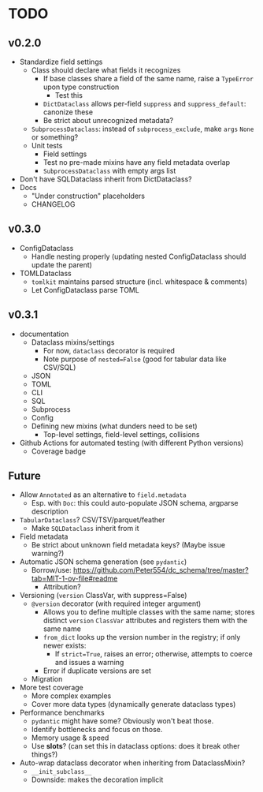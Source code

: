 # TODO

## v0.2.0

- Standardize field settings
  - Class should declare what fields it recognizes
    - If base classes share a field of the same name, raise a `TypeError` upon type construction
      - Test this
    - `DictDataclass` allows per-field `suppress` and `suppress_default`: canonize these
    - Be strict about unrecognized metadata?
  - `SubprocessDataclass`: instead of `subprocess_exclude`, make `args` `None` or something?
  - Unit tests
    - Field settings
    - Test no pre-made mixins have any field metadata overlap
    - `SubprocessDataclass` with empty args list
- Don't have SQLDataclass inherit from DictDataclass?
- Docs
  - "Under construction" placeholders
  - CHANGELOG

## v0.3.0

- ConfigDataclass
  - Handle nesting properly (updating nested ConfigDataclass should update the parent)
- TOMLDataclass
  - `tomlkit` maintains parsed structure (incl. whitespace & comments)
  - Let ConfigDataclass parse TOML

## v0.3.1

- documentation
  - Dataclass mixins/settings
    - For now, `dataclass` decorator is required
    - Note purpose of `nested=False` (good for tabular data like CSV/SQL)
  - JSON
  - TOML
  - CLI
  - SQL
  - Subprocess
  - Config
  - Defining new mixins (what dunders need to be set)
    - Top-level settings, field-level settings, collisions
- Github Actions for automated testing (with different Python versions)
  - Coverage badge

## Future

- Allow `Annotated` as an alternative to `field.metadata`
  - Esp. with `Doc`: this could auto-populate JSON schema, argparse description
- `TabularDataclass`? CSV/TSV/parquet/feather
  - Make `SQLDataclass` inherit from it
- Field metadata
  - Be strict about unknown field metadata keys? (Maybe issue warning?)
- Automatic JSON schema generation (see `pydantic`)
  - Borrow/use: https://github.com/Peter554/dc_schema/tree/master?tab=MIT-1-ov-file#readme
    - Attribution?
- Versioning (`version` ClassVar, with suppress=False)
  - `@version` decorator (with required integer argument)
    - Allows you to define multiple classes with the same name; stores distinct `version` `ClassVar` attributes and registers them with the same name
    - `from_dict` looks up the version number in the registry; if only newer exists:
      - If `strict=True`, raises an error; otherwise, attempts to coerce and issues a warning
    - Error if duplicate versions are set
  - Migration
- More test coverage
  - More complex examples
  - Cover more data types (dynamically generate dataclass types)
- Performance benchmarks
  - `pydantic` might have some? Obviously won't beat those.
  - Identify bottlenecks and focus on those.
  - Memory usage & speed
  - Use __slots__? (can set this in dataclass options: does it break other things?)
- Auto-wrap dataclass decorator when inheriting from DataclassMixin?
  - `__init_subclass__`
  - Downside: makes the decoration implicit
